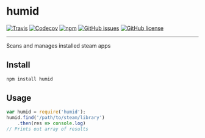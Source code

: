 # humid
[![Travis](https://img.shields.io/travis/miniArray/humid.svg)](https://travis-ci.org/miniArray/humid) [![Codecov](https://img.shields.io/codecov/c/github/miniArray/humid.svg)](https://codecov.io/github/miniArray/humid) [![npm](https://img.shields.io/npm/v/humid.svg)](https://www.npmjs.com/package/humid) [![GitHub issues](https://img.shields.io/github/issues/miniArray/humid.svg)](https://github.com/miniArray/humid/issues) [![GitHub license](https://img.shields.io/github/license/miniArray/humid.svg)](http://opensource.org/licenses/MIT)

--------------------------------------------------------------------------------

Scans and manages installed steam apps

## Install

```bash
npm install humid
```

## Usage

```javascript
var humid = require('humid');
humid.find('/path/to/steam/library')
    .then(res => console.log)
// Prints out array of results
```
